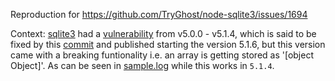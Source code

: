 Reproduction for https://github.com/TryGhost/node-sqlite3/issues/1694

Context: [sqlite3](https://www.npmjs.com/package/sqlite3) had a [vulnerability](https://github.com/TryGhost/node-sqlite3/security/advisories/GHSA-jqv5-7xpx-qj74) from v5.0.0 - v5.1.4, which is said to be fixed by this [commit](https://github.com/TryGhost/node-sqlite3/commit/edb1934dd222ae55632e120d8f64552d5191c781#comments) and published starting the version 5.1.6, but this version came with a breaking funtionality i.e. an array is getting stored as '[object Object]'. As can be seen in [sample.log](./sample.log) while this works in `5.1.4`.
